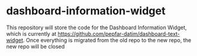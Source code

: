 # dashboard-information-widget
This repository will store the code for the Dashboard Information Widget, which is currently at https://github.com/pepfar-datim/dashboard-text-widget. Once everything is migrated from the old repo to the new repo, the new repo will be closed
